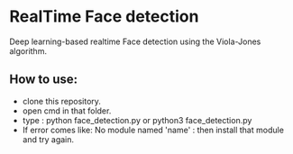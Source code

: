 # RealTime Face detection 
 Deep learning-based realtime Face detection using the Viola-Jones algorithm.
 <br>
 
## How to use:
<ul>
  <li>
   clone this repository.<br></li>
     <li>  open cmd in that folder.<br></li>
    <li>
  type : python face_detection.py or python3 face_detection.py<br></li>
 <li>
  If error comes like: No module named 'name' : then install that module and try again.<br></li>
 
